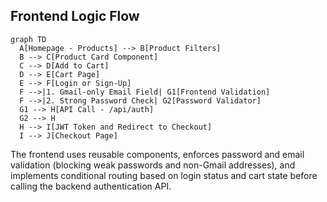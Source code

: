 ## Frontend Logic Flow

```mermaid
graph TD
  A[Homepage - Products] --> B[Product Filters]
  B --> C[Product Card Component]
  C --> D[Add to Cart]
  D --> E[Cart Page]
  E --> F[Login or Sign-Up]
  F -->|1. Gmail-only Email Field| G1[Frontend Validation]
  F -->|2. Strong Password Check| G2[Password Validator]
  G1 --> H[API Call - /api/auth]
  G2 --> H
  H --> I[JWT Token and Redirect to Checkout]
  I --> J[Checkout Page]
```
The frontend uses reusable components, enforces password and email validation (blocking weak passwords and non-Gmail addresses), and implements conditional routing based on login status and cart state before calling the backend authentication API.
